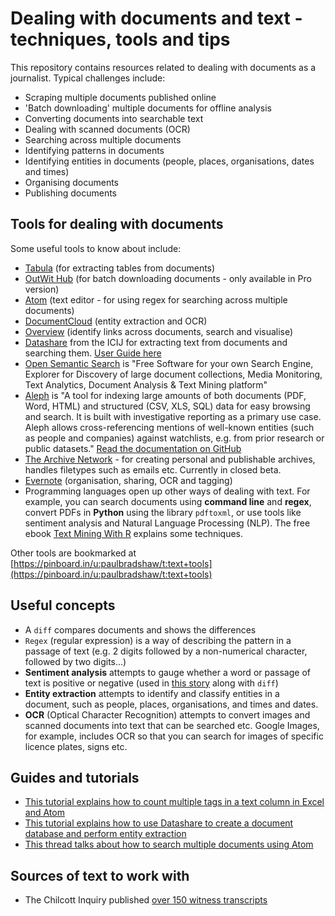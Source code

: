# Dealing with documents and text - techniques, tools and tips

This repository contains resources related to dealing with documents as a journalist. Typical challenges include:

* Scraping multiple documents published online
* 'Batch downloading' multiple documents for offline analysis
* Converting documents into searchable text
* Dealing with scanned documents (OCR)
* Searching across multiple documents
* Identifying patterns in documents
* Identifying entities in documents (people, places, organisations, dates and times)
* Organising documents
* Publishing documents

## Tools for dealing with documents

Some useful tools to know about include:

* [Tabula](https://tabula.technology/) (for extracting tables from documents)
* [OutWit Hub](https://www.outwit.com/#hub) (for batch downloading documents - only available in Pro version)
* [Atom](https://atom.io/) (text editor - for using regex for searching across multiple documents)
* [DocumentCloud](https://www.documentcloud.org/) (entity extraction and OCR)
* [Overview](https://www.overviewdocs.com/) (identify links across documents, search and visualise)
* [Datashare](https://datashare.icij.org/) from the ICIJ for extracting text from documents and searching them. [User Guide here](https://icij.gitbook.io/datashare/)
* [Open Semantic Search](https://www.opensemanticsearch.org/) is "Free Software for your own Search Engine, Explorer for Discovery of large document collections, Media Monitoring, Text Analytics, Document Analysis & Text Mining platform"
* [Aleph](https://aleph.occrp.org/) is "A tool for indexing large amounts of both documents (PDF, Word, HTML) and structured (CSV, XLS, SQL) data for easy browsing and search. It is built with investigative reporting as a primary use case. Aleph allows cross-referencing mentions of well-known entities (such as people and companies) against watchlists, e.g. from prior research or public datasets." [Read the documentation on GitHub](https://github.com/alephdata/aleph)
* [The Archive Network](https://thearchive.network/) - for creating personal and publishable archives, handles filetypes such as emails etc. Currently in closed beta.
* [Evernote](https://evernote.com/) (organisation, sharing, OCR and tagging)
* Programming languages open up other ways of dealing with text. For example, you can search documents using **command line** and **regex**, convert PDFs in **Python** using the library `pdftoxml`, or use tools like sentiment analysis and Natural Language Processing (NLP). The free ebook [Text Mining With R](https://www.tidytextmining.com/) explains some techniques.

Other tools are bookmarked at [https://pinboard.in/u:paulbradshaw/t:text+tools](https://pinboard.in/u:paulbradshaw/t:text+tools)

## Useful concepts

* A `diff` compares documents and shows the differences
* `Regex` (regular expression) is a way of describing the pattern in a passage of text (e.g. 2 digits followed by a non-numerical character, followed by two digits...)
* **Sentiment analysis** attempts to gauge whether a word or passage of text is positive or negative (used in [this story](https://www.washingtonpost.com/investigations/whistleblowers-say-usaids-ig-removed-critical-details-from-public-reports/2014/10/22/68fbc1a0-4031-11e4-b03f-de718edeb92f_story.html) along with `diff`)
* **Entity extraction** attempts to identify and classify entities in a document, such as people, places, organisations, and times and dates.
* **OCR** (Optical Character Recognition) attempts to convert images and scanned documents into text that can be searched etc. Google Images, for example, includes OCR so that you can search for images of specific licence plates, signs etc.

## Guides and tutorials

* [This tutorial explains how to count multiple tags in a text column in Excel and Atom](https://github.com/paulbradshaw/dealingwithdocuments/blob/master/tagsexample.md)
* [This tutorial explains how to use Datashare to create a document database and perform entity extraction](https://github.com/paulbradshaw/dealingwithdocuments/blob/master/datasharehowto.md)
* [This thread talks about how to search multiple documents using Atom](https://discuss.atom.io/t/find-string-in-a-list-of-files/13269)


## Sources of text to work with

* The Chilcott Inquiry published [over 150 witness transcripts](https://webarchive.nationalarchives.gov.uk/20171123123302/http://www.iraqinquiry.org.uk/the-evidence/witness-transcripts/)
